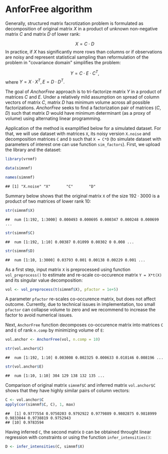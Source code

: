 # AnforFree algorithm

  Generally, structured matrix facrotization problem is formulated as decomposition of original matrix $X$ in a product of unknown non-negative matrix $C$ and matrix $D$ of lower rank: 
  
  $$
  X = C \cdot D
$$
  In practice, if $X$ has significantly more rows than columns or if observations are noisy and represent statistical sampling than reformulation of the problem in "covariance domain" simplifies the problem:
  
  $$
  Y = C \cdot E \cdot C^{T},
$$
  where $Y = X \cdot X^{T}, E = D \cdot D^{T}.$
  
  The goal of _AnchorFree_ approach is to tri-factorize matrix $Y$ in a product of matrices $C$ and $E$. Under a relatively mild assumption on spread of column vectors of matrix $C$, matrix $D$ has minimum volume across all possible factorizations. _AnchorFree_ seeks to find a factorization pair of matrices $(C,D)$ such that matrix $D$ would have minimum determinant (as a proxy of volume) using alternating linear programming. 

Application of the method is examplified below for a simulated dataset. For that, we will use dataset with matrices `X`, its noisy version `X.noise` and decomposition matrices `C` and `D` such that `X = C*D` (to simulate dataset with parameters of interest one can use function `sim_factors`). First, we upload the library and the dataset:
  
  
  ```r
  library(vrnmf)
  
  data(simnmf)
  
  names(simnmf)
  ```
  
  ```
  ## [1] "X.noise" "X"       "C"       "D"
  ```

Summary below shows that the original matrix `X` of the size $192 \cdot 3000$ is a product of two matrices of lower rank 10:
  
  
  ```r
  str(simnmf$X)
  ```
  
  ```
  ##  num [1:192, 1:3000] 0.000493 0.000695 0.000347 0.000248 0.000699 ...
  ```
  
  ```r
  str(simnmf$C)
  ```
  
  ```
  ##  num [1:192, 1:10] 0.00387 0.01099 0.00302 0 0.008 ...
  ```
  
  ```r
  str(simnmf$D)
  ```
  
  ```
  ##  num [1:10, 1:3000] 0.03793 0.001 0.00138 0.00229 0.001 ...
  ```

As a first step, input matrix `X` is preprocessed using function `vol_preprocess()` to estimate and re-scale co-occurence matrix `Y = X*t(X)` and its singular value decomposition:
  
  
  ```r
  vol <- vol_preprocess(t(simnmf$X), pfactor = 1e+5)
  ```

A parameter `pfactor` re-scales co-occurence matrix, but does not affect outcome. Currently, due to technical issues in implementation, too small `pfactor` can collapse volume to zero and we recommend to increase the factor to avoid numerical issues.

Next, `AnchorFree` function decomposes co-occurence matrix into matrices `C` and `E` of rank `n.comp` by minimizing volume of `E`:
  
  
  ```r
  vol.anchor <- AnchorFree(vol, n.comp = 10)
  
  str(vol.anchor$C)
  ```
  
  ```
  ##  num [1:192, 1:10] 0.003008 0.002325 0.000633 0.010146 0.008196 ...
  ```
  
  ```r
  str(vol.anchor$E)
  ```
  
  ```
  ##  num [1:10, 1:10] 304 129 138 132 135 ...
  ```

Comparison of original matrix `simnmf$C` and inferred matrix `vol.anchor$C` shows that they have highly similar pairs of column vectors:
  
  
  ```r
  C <- vol.anchor$C
  apply(cor(simnmf$C, C), 1, max)
  ```
  
  ```
  ##  [1] 0.9777554 0.9750203 0.9792922 0.9779889 0.9802875 0.9818999 0.9833044 0.9738819 0.9752943
  ## [10] 0.9783594
  ```

Having inferred `C`, the second matrix `D` can be obtained throught linear regression with constraints or using the function `infer_intensities()`:
  
  
  ```r
  D <- infer_intensities(C, simnmf$X)
  ```


